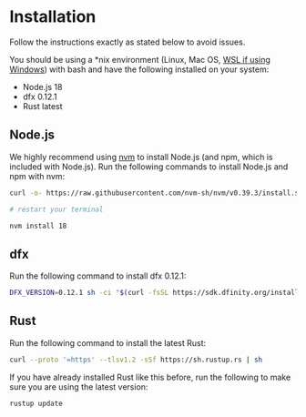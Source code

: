 # Installation

Follow the instructions exactly as stated below to avoid issues.

You should be using a \*nix environment (Linux, Mac OS, [WSL if using Windows](https://learn.microsoft.com/en-us/windows/wsl/install)) with bash and have the following installed on your system:

-   Node.js 18
-   dfx 0.12.1
-   Rust latest

## Node.js

We highly recommend using [nvm](https://github.com/nvm-sh/nvm) to install Node.js (and npm, which is included with Node.js). Run the following commands to install Node.js and npm with nvm:

```bash
curl -o- https://raw.githubusercontent.com/nvm-sh/nvm/v0.39.3/install.sh | bash

# restart your terminal

nvm install 18
```

## dfx

Run the following command to install dfx 0.12.1:

```bash
DFX_VERSION=0.12.1 sh -ci "$(curl -fsSL https://sdk.dfinity.org/install.sh)"
```

## Rust

Run the following command to install the latest Rust:

```bash
curl --proto '=https' --tlsv1.2 -sSf https://sh.rustup.rs | sh
```

If you have already installed Rust like this before, run the following to make sure you are using the latest version:

```bash
rustup update
```
